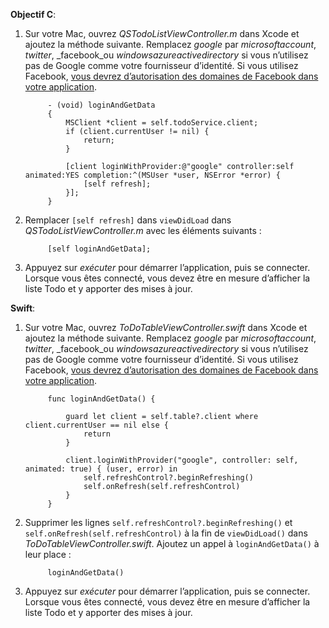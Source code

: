 **Objectif C**: 

1. Sur votre Mac, ouvrez _QSTodoListViewController.m_ dans Xcode et ajoutez la méthode suivante. Remplacez _google_ par _microsoftaccount_, _twitter_, _facebook_ou _windowsazureactivedirectory_ si vous n’utilisez pas de Google comme votre fournisseur d’identité. Si vous utilisez Facebook, [vous devrez d’autorisation des domaines de Facebook dans votre application](https://developers.facebook.com/docs/ios/ios9#whitelist).

            - (void) loginAndGetData
            {
                MSClient *client = self.todoService.client;
                if (client.currentUser != nil) {
                    return;
                }
            
                [client loginWithProvider:@"google" controller:self animated:YES completion:^(MSUser *user, NSError *error) {
                    [self refresh];
                }];
            }


2. Remplacer `[self refresh]` dans `viewDidLoad` dans _QSTodoListViewController.m_ avec les éléments suivants :

            [self loginAndGetData];

3. Appuyez sur _exécuter_ pour démarrer l’application, puis se connecter. Lorsque vous êtes connecté, vous devez être en mesure d’afficher la liste Todo et y apporter des mises à jour.

**Swift**:

1. Sur votre Mac, ouvrez _ToDoTableViewController.swift_ dans Xcode et ajoutez la méthode suivante. Remplacez _google_ par _microsoftaccount_, _twitter_, _facebook_ou _windowsazureactivedirectory_ si vous n’utilisez pas de Google comme votre fournisseur d’identité. Si vous utilisez Facebook, [vous devrez d’autorisation des domaines de Facebook dans votre application](https://developers.facebook.com/docs/ios/ios9#whitelist).
        
            func loginAndGetData() {
                
                guard let client = self.table?.client where client.currentUser == nil else {
                    return
                }
                
                client.loginWithProvider("google", controller: self, animated: true) { (user, error) in
                    self.refreshControl?.beginRefreshing()
                    self.onRefresh(self.refreshControl)
                }
            }


2. Supprimer les lignes `self.refreshControl?.beginRefreshing()` et `self.onRefresh(self.refreshControl)` à la fin de `viewDidLoad()` dans _ToDoTableViewController.swift_. Ajoutez un appel à `loginAndGetData()` à leur place :

            loginAndGetData()

3. Appuyez sur _exécuter_ pour démarrer l’application, puis se connecter. Lorsque vous êtes connecté, vous devez être en mesure d’afficher la liste Todo et y apporter des mises à jour.
